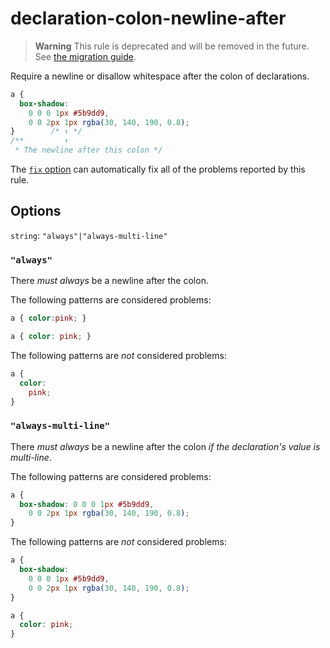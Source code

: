 # declaration-colon-newline-after

> **Warning** This rule is deprecated and will be removed in the future. See [the migration guide](../../../docs/migration-guide/to-15.md).

Require a newline or disallow whitespace after the colon of declarations.

<!-- prettier-ignore -->
```css
a {
  box-shadow:
    0 0 0 1px #5b9dd9,
    0 0 2px 1px rgba(30, 140, 190, 0.8);
}        /* ↑ */
/**         ↑
 * The newline after this colon */
```

The [`fix` option](../../../docs/user-guide/usage/options.md#fix) can automatically fix all of the problems reported by this rule.

## Options

`string`: `"always"|"always-multi-line"`

### `"always"`

There _must always_ be a newline after the colon.

The following patterns are considered problems:

<!-- prettier-ignore -->
```css
a { color:pink; }
```

<!-- prettier-ignore -->
```css
a { color: pink; }
```

The following patterns are _not_ considered problems:

<!-- prettier-ignore -->
```css
a {
  color:
    pink;
}
```

### `"always-multi-line"`

There _must always_ be a newline after the colon _if the declaration's value is multi-line_.

The following patterns are considered problems:

<!-- prettier-ignore -->
```css
a {
  box-shadow: 0 0 0 1px #5b9dd9,
    0 0 2px 1px rgba(30, 140, 190, 0.8);
}
```

The following patterns are _not_ considered problems:

<!-- prettier-ignore -->
```css
a {
  box-shadow:
    0 0 0 1px #5b9dd9,
    0 0 2px 1px rgba(30, 140, 190, 0.8);
}
```

<!-- prettier-ignore -->
```css
a {
  color: pink;
}
```
